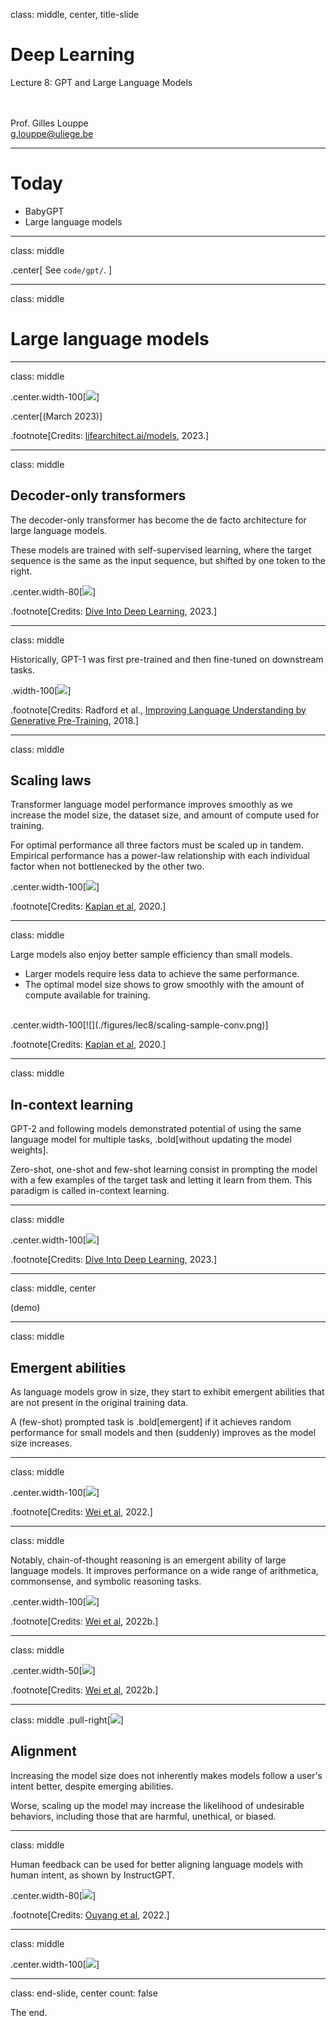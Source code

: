 class: middle, center, title-slide

# Deep Learning

Lecture 8: GPT and Large Language Models

<br><br>
Prof. Gilles Louppe<br>
[g.louppe@uliege.be](mailto:g.louppe@uliege.be)

---

# Today

- BabyGPT
- Large language models

---

class: middle

.center[ See `code/gpt/`. ]

---

class: middle

# Large language models

---

class: middle

.center.width-100[![](./figures/lec8/map.png)]

.center[(March 2023)]

.footnote[Credits: [lifearchitect.ai/models](https://lifearchitect.ai/models/), 2023.]

---

class: middle

## Decoder-only transformers

The decoder-only transformer has become the de facto architecture for large language models.

These models are trained with self-supervised learning, where the target sequence is the same as the input sequence, but shifted by one token to the right.

.center.width-80[![](./figures/lec8/gpt-decoder-only.svg)]

.footnote[Credits: [Dive Into Deep Learning](https://d2l.ai), 2023.]

---

class: middle

Historically, GPT-1 was first pre-trained and then fine-tuned on downstream tasks.

.width-100[![](figures/lec7/gpt.png)]

.footnote[Credits: Radford et al., [Improving Language Understanding by Generative Pre-Training](https://cdn.openai.com/research-covers/language-unsupervised/language_understanding_paper.pdf), 2018.]

---

class: middle

## Scaling laws

Transformer language model performance improves smoothly as we increase the model size, the dataset size, and amount of compute used for training. 

For optimal performance all three factors must be scaled up in tandem. Empirical performance has a power-law relationship with each individual factor when not bottlenecked by the other two.

.center.width-100[![](./figures/lec8/scaling-power-law.png)]

.footnote[Credits: [Kaplan et al](https://arxiv.org/pdf/2001.08361.pdf), 2020.]

---

class: middle

Large models also enjoy better sample efficiency than small models.
- Larger models require less data to achieve the same performance.
- The optimal model size shows to grow smoothly with the amount of compute available for training.

<br>
.center.width-100[![](./figures/lec8/scaling-sample-conv.png)]

.footnote[Credits: [Kaplan et al](https://arxiv.org/pdf/2001.08361.pdf), 2020.]

---

class: middle

## In-context learning

GPT-2 and following models demonstrated potential of using the same language model for multiple tasks, .bold[without updating the model weights].

Zero-shot, one-shot and few-shot learning consist in prompting the model with a few examples of the target task and letting it learn from them. This paradigm is called in-context learning.

---

class: middle

.center.width-100[![](./figures/lec8/gpt-3-xshot.svg)]

.footnote[Credits: [Dive Into Deep Learning](https://d2l.ai), 2023.]

---

class: middle, center

(demo)

---

class: middle

## Emergent abilities

As language models grow in size, they start to exhibit emergent abilities that are not present in the original training data.

A (few-shot) prompted task is .bold[emergent] if it achieves random performance for small models and then (suddenly) improves as the model size increases.

---

class: middle

.center.width-100[![](./figures/lec8/emergence.gif)]

.footnote[Credits: [Wei et al](https://arxiv.org/abs/2206.07682), 2022.]

---

class: middle

Notably, chain-of-thought reasoning is an emergent ability of large language models. It improves performance on a wide range of arithmetica, commonsense, and symbolic reasoning tasks.

.center.width-100[![](./figures/lec8/cot1.png)]

.footnote[Credits: [Wei et al](https://openreview.net/pdf?id=_VjQlMeSB_J), 2022b.]

---

class: middle

.center.width-50[![](./figures/lec8/cot2.png)]

.footnote[Credits: [Wei et al](https://openreview.net/pdf?id=_VjQlMeSB_J), 2022b.]

---

class: middle
.pull-right[![](./figures/lec8/bias-score.png)]

## Alignment

Increasing the model size does not inherently makes models follow a user's intent better, despite emerging abilities.

Worse, scaling up the model may increase the likelihood of undesirable behaviors, including those that are harmful, unethical, or biased. 

---

class: middle

Human feedback can be used for better aligning language models with human intent, as shown by InstructGPT.

.center.width-80[![](./figures/lec8/instructgpt.png)]

.footnote[Credits: [Ouyang et al](https://arxiv.org/pdf/2203.02155.pdf), 2022.]

---

class: middle

.center.width-100[![](./figures/lec8/instructgpt-code.png)]

---

class: end-slide, center
count: false

The end.
